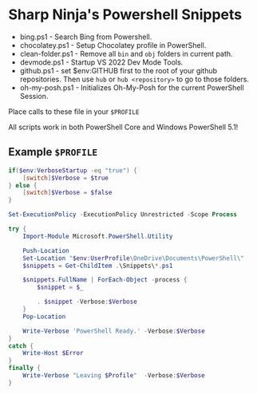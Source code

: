 # Sharp Ninja's Powershell Snippets

* bing.ps1 - Search Bing from Powershell.
* chocolatey.ps1 - Setup Chocolatey profile in PowerShell.
* clean-folder.ps1 - Remove all `bin` and `obj` folders in current path.
* devmode.ps1 - Startup VS 2022 Dev Mode Tools.
* github.ps1 - set $env:GITHUB first to the root of your github repositories.  Then use `hub` or `hub <repository>` to go to those folders.
* oh-my-posh.ps1 - Initializes Oh-My-Posh for the current PowerShell Session.

Place calls to these file in your `$PROFILE`

All scripts work in both PowerShell Core and Windows PowerShell 5.1!

## Example `$PROFILE`

```powershell
if($env:VerboseStartup -eq "true") {
    [switch]$Verbose = $true
} else {
    [switch]$Verbose = $false
}

Set-ExecutionPolicy -ExecutionPolicy Unrestricted -Scope Process

try {
    Import-Module Microsoft.PowerShell.Utility

    Push-Location
    Set-Location "$env:UserProfile\OneDrive\Documents\PowerShell\"
    $snippets = Get-ChildItem .\Snippets\*.ps1

    $snippets.FullName | ForEach-Object -process {
        $snippet = $_

        . $snippet -Verbose:$Verbose
    }
    Pop-Location

    Write-Verbose 'PowerShell Ready.' -Verbose:$Verbose
}
catch {
    Write-Host $Error    
}
finally {
    Write-Verbose "Leaving $Profile"  -Verbose:$Verbose
}
```